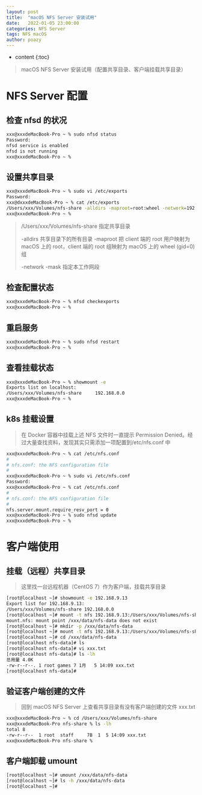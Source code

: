 ```yaml
---
layout: post
title:  "macOS NFS Server 安装试用"
date:   2022-01-05 23:00:00
categories: NFS Server
tags: NFS macOS
author: poazy
---
```


* content
{:toc}
> macOS NFS Server 安装试用（配置共享目录、客户端挂载共享目录）




# NFS Server 配置
## 检查 nfsd 的状况
```bash
xxx@xxxdeMacBook-Pro ~ % sudo nfsd status
Password:
nfsd service is enabled
nfsd is not running
xxx@xxxdeMacBook-Pro ~ % 
```

## 设置共享目录
```bash
xxx@xxxdeMacBook-Pro ~ % sudo vi /etc/exports
Password:
xxx@dxxxdeMacBook-Pro ~ % cat /etc/exports 
/Users/xxx/Volumes/nfs-share -alldirs -maproot=root:wheel -network=192.168.0.0 -mask=255.255.0.0
xxx@xxxdeMacBook-Pro ~ % 
```
> /Users/xxx/Volumes/nfs-share 指定共享目录
> 
> -alldirs 共享目录下的所有目录
> -maproot 把 client 端的 root 用户映射为 macOS 上的 root，client 端的 root 组映射为 macOS 上的 wheel (gid=0) 组
> 
> -network -mask 指定本工作网段
> 

## 检查配置状态
```bash
xxx@xxxdeMacBook-Pro ~ % nfsd checkexports
xxx@xxxdeMacBook-Pro ~ % 
```

## 重启服务
```bash
xxx@xxxdeMacBook-Pro ~ % sudo nfsd restart
xxx@xxxdeMacBook-Pro ~ % 
```

## 查看挂载状态
```bash
xxx@xxxdeMacBook-Pro ~ % showmount -e     
Exports list on localhost:
/Users/xxx/Volumes/nfs-share     192.168.0.0
xxx@xxxdeMacBook-Pro ~ %
```

## k8s 挂载设置
> 在 Docker 容器中挂载上述 NFS 文件时一直提示 Permission Denied。经过大量查找资料，发现其实只需添加一项配置到/etc/nfs.conf 中
```bash
xxx@xxxdeMacBook-Pro ~ % cat /etc/nfs.conf 
#
# nfs.conf: the NFS configuration file
#
xxx@xxxdeMacBook-Pro ~ % sudo vi /etc/nfs.conf 
Password:
xxx@xxxdeMacBook-Pro ~ % cat /etc/nfs.conf    
#
# nfs.conf: the NFS configuration file
#
nfs.server.mount.require_resv_port = 0
xxx@xxxdeMacBook-Pro ~ % sudo nfsd update
xxx@xxxdeMacBook-Pro ~ % 
```


# 客户端使用
## 挂载（远程）共享目录
> 这里找一台远程机器（CentOS 7）作为客户端，挂载共享目录
```bash
[root@localhost ~]# showmount -e 192.168.9.13
Export list for 192.168.9.13:
/Users/xxx/Volumes/nfs-share 192.168.0.0
[root@localhost ~]# mount -t nfs 192.168.9.13:/Users/xxx/Volumes/nfs-share /xxx/data/nfs-data
mount.nfs: mount point /xxx/data/nfs-data does not exist
[root@localhost ~]# mkdir -p /xxx/data/nfs-data
[root@localhost ~]# mount -t nfs 192.168.9.13:/Users/xxx/Volumes/nfs-share /xxx/data/nfs-data
[root@localhost ~]# cd /xxx/data/nfs-data
[root@localhost nfs-data]# ls
[root@localhost nfs-data]# vi xxx.txt
[root@localhost nfs-data]# ls -lh
总用量 4.0K
-rw-r--r--. 1 root games 7 1月   5 14:09 xxx.txt
[root@localhost nfs-data]#
```

## 验证客户端创建的文件
> 回到 macOS NFS Server 上查看共享目录有没有客户端创建的文件 xxx.txt
```bash
xxx@xxxdeMacBook-Pro ~ % cd /Users/xxx/Volumes/nfs-share
xxx@xxxdeMacBook-Pro nfs-share % ls -lh
total 8
-rw-r--r--  1 root  staff     7B  1  5 14:09 xxx.txt
xxx@xxxdeMacBook-Pro nfs-share % 
```

## 客户端卸载 umount
```bash
[root@localhost ~]# umount /xxx/data/nfs-data
[root@localhost ~]# ls -h /xxx/data/nfs-data
[root@localhost ~]#
```
